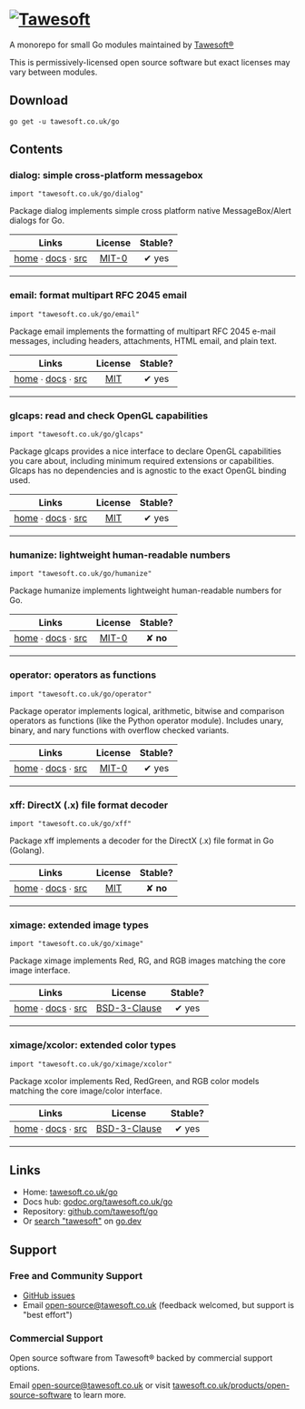 [![Tawesoft](https://www.tawesoft.co.uk/media/0/logo-240r.png)](https://tawesoft.co.uk/go)
================================================================================

A monorepo for small Go modules maintained by [Tawesoft®](https://www.tawesoft.co.uk/go)

This is permissively-licensed open source software but exact licenses may vary between modules.

Download
--------

```shell script
go get -u tawesoft.co.uk/go
```

Contents
--------

### dialog: simple cross-platform messagebox

`import "tawesoft.co.uk/go/dialog"`

Package dialog implements simple cross platform native MessageBox/Alert dialogs for Go.

|  Links  | License | Stable? | 
|:-------:|:-------:|:-------:| 
| [home][home_dialog] ∙ [docs][docs_dialog] ∙ [src][src_dialog] | [MIT-0][copy_dialog] | ✔ yes |

[home_dialog]: https://tawesoft.co.uk/go/dialog
[src_dialog]:  https://github.com/tawesoft/go/tree/master/dialog
[docs_dialog]: https://godoc.org/tawesoft.co.uk/go/dialog
[copy_dialog]: https://github.com/tawesoft/go/tree/master/dialog/_COPYING.md

---

### email: format multipart RFC 2045 email

`import "tawesoft.co.uk/go/email"`

Package email implements the formatting of multipart RFC 2045 e-mail messages,
including headers, attachments, HTML email, and plain text.

|  Links  | License | Stable? | 
|:-------:|:-------:|:-------:| 
| [home][home_email] ∙ [docs][docs_email] ∙ [src][src_email] | [MIT][copy_email] | ✔ yes |

[home_email]: https://tawesoft.co.uk/go/email
[src_email]:  https://github.com/tawesoft/go/tree/master/email
[docs_email]: https://godoc.org/tawesoft.co.uk/go/email
[copy_email]: https://github.com/tawesoft/go/tree/master/email/_COPYING.md

---

### glcaps: read and check OpenGL capabilities

`import "tawesoft.co.uk/go/glcaps"`

Package glcaps provides a nice interface to declare OpenGL capabilities you care about, including minimum required
extensions or capabilities. Glcaps has no dependencies and is agnostic to the exact OpenGL binding used.

|  Links  | License | Stable? | 
|:-------:|:-------:|:-------:| 
| [home][home_glcaps] ∙ [docs][docs_glcaps] ∙ [src][src_glcaps] | [MIT][copy_glcaps] | ✔ yes |

[home_glcaps]: https://tawesoft.co.uk/go/glcaps
[src_glcaps]:  https://github.com/tawesoft/go/tree/master/glcaps
[docs_glcaps]: https://godoc.org/tawesoft.co.uk/go/glcaps
[copy_glcaps]: https://github.com/tawesoft/go/tree/master/glcaps/_COPYING.md

---

### humanize: lightweight human-readable numbers

`import "tawesoft.co.uk/go/humanize"`

Package humanize implements lightweight human-readable numbers for Go.

|  Links  | License | Stable? | 
|:-------:|:-------:|:-------:| 
| [home][home_humanize] ∙ [docs][docs_humanize] ∙ [src][src_humanize] | [MIT-0][copy_humanize] | ✘ **no** |

[home_humanize]: https://tawesoft.co.uk/go/humanize
[src_humanize]:  https://github.com/tawesoft/go/tree/master/humanize
[docs_humanize]: https://godoc.org/tawesoft.co.uk/go/humanize
[copy_humanize]: https://github.com/tawesoft/go/tree/master/humanize/_COPYING.md

---

### operator: operators as functions

`import "tawesoft.co.uk/go/operator"`

Package operator implements logical, arithmetic, bitwise and comparison
operators as functions (like the Python operator module). Includes unary,
binary, and nary functions with overflow checked variants.

|  Links  | License | Stable? | 
|:-------:|:-------:|:-------:| 
| [home][home_operator] ∙ [docs][docs_operator] ∙ [src][src_operator] | [MIT-0][copy_operator] | ✔ yes |

[home_operator]: https://tawesoft.co.uk/go/operator
[src_operator]:  https://github.com/tawesoft/go/tree/master/operator
[docs_operator]: https://godoc.org/tawesoft.co.uk/go/operator
[copy_operator]: https://github.com/tawesoft/go/tree/master/operator/_COPYING.md

---

### xff: DirectX (.x) file format decoder

`import "tawesoft.co.uk/go/xff"`

Package xff implements a decoder for the DirectX (.x) file format in
Go (Golang).

|  Links  | License | Stable? | 
|:-------:|:-------:|:-------:| 
| [home][home_xff] ∙ [docs][docs_xff] ∙ [src][src_xff] | [MIT][copy_xff] | ✘ **no** |

[home_xff]: https://tawesoft.co.uk/go/xff
[src_xff]:  https://github.com/tawesoft/go/tree/master/xff
[docs_xff]: https://godoc.org/tawesoft.co.uk/go/xff
[copy_xff]: https://github.com/tawesoft/go/tree/master/xff/_COPYING.md

---

### ximage: extended image types

`import "tawesoft.co.uk/go/ximage"`

Package ximage implements Red, RG, and RGB images matching the core
image interface.

|  Links  | License | Stable? | 
|:-------:|:-------:|:-------:| 
| [home][home_ximage] ∙ [docs][docs_ximage] ∙ [src][src_ximage] | [BSD-3-Clause][copy_ximage] | ✔ yes |

[home_ximage]: https://tawesoft.co.uk/go/ximage
[src_ximage]:  https://github.com/tawesoft/go/tree/master/ximage
[docs_ximage]: https://godoc.org/tawesoft.co.uk/go/ximage
[copy_ximage]: https://github.com/tawesoft/go/tree/master/ximage/_COPYING.md

---

### ximage/xcolor: extended color types

`import "tawesoft.co.uk/go/ximage/xcolor"`

Package xcolor implements Red, RedGreen, and RGB color models matching the core
image/color interface.

|  Links  | License | Stable? | 
|:-------:|:-------:|:-------:| 
| [home][home_ximage_xcolor] ∙ [docs][docs_ximage_xcolor] ∙ [src][src_ximage_xcolor] | [BSD-3-Clause][copy_ximage_xcolor] | ✔ yes |

[home_ximage_xcolor]: https://tawesoft.co.uk/go/ximage/xcolor
[src_ximage_xcolor]:  https://github.com/tawesoft/go/tree/master/ximage/xcolor
[docs_ximage_xcolor]: https://godoc.org/tawesoft.co.uk/go/ximage/xcolor
[copy_ximage_xcolor]: https://github.com/tawesoft/go/tree/master/ximage/xcolor/_COPYING.md

---

Links
-----

* Home: [tawesoft.co.uk/go](https://tawesoft.co.uk/go)
* Docs hub: [godoc.org/tawesoft.co.uk/go](https://godoc.org/tawesoft.co.uk/go)
* Repository: [github.com/tawesoft/go](https://github.com/tawesoft/go)
* Or [search "tawesoft"](https://pkg.go.dev/search?q=tawesoft) on [go.dev](https://go.dev/)

Support
-------

### Free and Community Support

* [GitHub issues](https://github.com/tawesoft/go/issues)
* Email open-source@tawesoft.co.uk (feedback welcomed, but support is "best
 effort")

### Commercial Support

Open source software from Tawesoft® backed by commercial support options.

Email open-source@tawesoft.co.uk or visit [tawesoft.co.uk/products/open-source-software](https://www.tawesoft.co.uk/products/open-source-software)
to learn more.